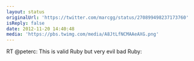 ```yaml
---
layout: status
originalUrl: 'https://twitter.com/marcgg/status/270899498237173760'
isReply: false
date: 2012-11-20 14:40:48
media: 'https://pbs.twimg.com/media/A8JtLfNCMAAeAXG.png'
---
```


RT @peterc: This is valid Ruby but very evil bad Ruby: 
